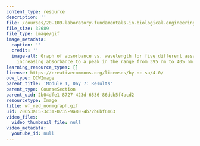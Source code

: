 ```yaml
---
content_type: resource
description: ''
file: /courses/20-109-laboratory-fundamentals-in-biological-engineering-spring-2010/20653a153c3107359a804b72b6bf6163_wf_red_normgraph.gif
file_size: 32689
file_type: image/gif
image_metadata:
  caption: ''
  credit: ''
  image-alt: Graph of absorbance vs. wavelength for five different assays, showing
    increasing absorbance to a peak in the range from 395 nm to 405 nm.
learning_resource_types: []
license: https://creativecommons.org/licenses/by-nc-sa/4.0/
ocw_type: OCWImage
parent_title: 'Module 1, Day 7: Results'
parent_type: CourseSection
parent_uid: 2b04dfe1-8727-423d-6536-86dcb5f4bcd2
resourcetype: Image
title: wf_red_normgraph.gif
uid: 20653a15-3c31-0735-9a80-4b72b6bf6163
video_files:
  video_thumbnail_file: null
video_metadata:
  youtube_id: null
---
```

